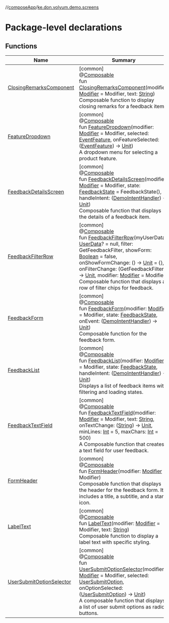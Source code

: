 //[composeApp](../../index.md)/[ke.don.volyum.demo.screens](index.md)

# Package-level declarations

## Functions

| Name | Summary |
|---|---|
| [ClosingRemarksComponent](-closing-remarks-component.md) | [common]<br>@[Composable](https://developer.android.com/reference/kotlin/androidx/compose/runtime/Composable.html)<br>fun [ClosingRemarksComponent](-closing-remarks-component.md)(modifier: [Modifier](https://developer.android.com/reference/kotlin/androidx/compose/ui/Modifier.html) = Modifier, text: [String](https://kotlinlang.org/api/core/kotlin-stdlib/kotlin/-string/index.html))<br>Composable function to display closing remarks for a feedback item. |
| [FeatureDropdown](-feature-dropdown.md) | [common]<br>@[Composable](https://developer.android.com/reference/kotlin/androidx/compose/runtime/Composable.html)<br>fun [FeatureDropdown](-feature-dropdown.md)(modifier: [Modifier](https://developer.android.com/reference/kotlin/androidx/compose/ui/Modifier.html) = Modifier, selected: [EventFeature](../ke.don.volyum.demo.models/-event-feature/index.md), onFeatureSelected: ([EventFeature](../ke.don.volyum.demo.models/-event-feature/index.md)) -&gt; [Unit](https://kotlinlang.org/api/core/kotlin-stdlib/kotlin/-unit/index.html))<br>A dropdown menu for selecting a product feature. |
| [FeedbackDetailsScreen](-feedback-details-screen.md) | [common]<br>@[Composable](https://developer.android.com/reference/kotlin/androidx/compose/runtime/Composable.html)<br>fun [FeedbackDetailsScreen](-feedback-details-screen.md)(modifier: [Modifier](https://developer.android.com/reference/kotlin/androidx/compose/ui/Modifier.html) = Modifier, state: [FeedbackState](../ke.don.volyum.demo.models/-feedback-state/index.md) = FeedbackState(), handleIntent: ([DemoIntentHandler](../ke.don.volyum.demo.models/-demo-intent-handler/index.md)) -&gt; [Unit](https://kotlinlang.org/api/core/kotlin-stdlib/kotlin/-unit/index.html))<br>Composable function that displays the details of a feedback item. |
| [FeedbackFilterRow](-feedback-filter-row.md) | [common]<br>@[Composable](https://developer.android.com/reference/kotlin/androidx/compose/runtime/Composable.html)<br>fun [FeedbackFilterRow](-feedback-filter-row.md)(myUserData: [UserData](../ke.don.volyum.demo.models/-user-data/index.md)? = null, filter: GetFeedbackFilter, showForm: [Boolean](https://kotlinlang.org/api/core/kotlin-stdlib/kotlin/-boolean/index.html) = false, onShowFormChange: () -&gt; [Unit](https://kotlinlang.org/api/core/kotlin-stdlib/kotlin/-unit/index.html) = {}, onFilterChange: (GetFeedbackFilter) -&gt; [Unit](https://kotlinlang.org/api/core/kotlin-stdlib/kotlin/-unit/index.html), modifier: [Modifier](https://developer.android.com/reference/kotlin/androidx/compose/ui/Modifier.html) = Modifier)<br>Composable function that displays a row of filter chips for feedback. |
| [FeedbackForm](-feedback-form.md) | [common]<br>@[Composable](https://developer.android.com/reference/kotlin/androidx/compose/runtime/Composable.html)<br>fun [FeedbackForm](-feedback-form.md)(modifier: [Modifier](https://developer.android.com/reference/kotlin/androidx/compose/ui/Modifier.html) = Modifier, state: [FeedbackState](../ke.don.volyum.demo.models/-feedback-state/index.md), onEvent: ([DemoIntentHandler](../ke.don.volyum.demo.models/-demo-intent-handler/index.md)) -&gt; [Unit](https://kotlinlang.org/api/core/kotlin-stdlib/kotlin/-unit/index.html))<br>Composable function for the feedback form. |
| [FeedbackList](-feedback-list.md) | [common]<br>@[Composable](https://developer.android.com/reference/kotlin/androidx/compose/runtime/Composable.html)<br>fun [FeedbackList](-feedback-list.md)(modifier: [Modifier](https://developer.android.com/reference/kotlin/androidx/compose/ui/Modifier.html) = Modifier, state: [FeedbackState](../ke.don.volyum.demo.models/-feedback-state/index.md), handleIntent: ([DemoIntentHandler](../ke.don.volyum.demo.models/-demo-intent-handler/index.md)) -&gt; [Unit](https://kotlinlang.org/api/core/kotlin-stdlib/kotlin/-unit/index.html))<br>Displays a list of feedback items with filtering and loading states. |
| [FeedbackTextField](-feedback-text-field.md) | [common]<br>@[Composable](https://developer.android.com/reference/kotlin/androidx/compose/runtime/Composable.html)<br>fun [FeedbackTextField](-feedback-text-field.md)(modifier: [Modifier](https://developer.android.com/reference/kotlin/androidx/compose/ui/Modifier.html) = Modifier, text: [String](https://kotlinlang.org/api/core/kotlin-stdlib/kotlin/-string/index.html), onTextChange: ([String](https://kotlinlang.org/api/core/kotlin-stdlib/kotlin/-string/index.html)) -&gt; [Unit](https://kotlinlang.org/api/core/kotlin-stdlib/kotlin/-unit/index.html), minLines: [Int](https://kotlinlang.org/api/core/kotlin-stdlib/kotlin/-int/index.html) = 5, maxChars: [Int](https://kotlinlang.org/api/core/kotlin-stdlib/kotlin/-int/index.html) = 500)<br>A Composable function that creates a text field for user feedback. |
| [FormHeader](-form-header.md) | [common]<br>@[Composable](https://developer.android.com/reference/kotlin/androidx/compose/runtime/Composable.html)<br>fun [FormHeader](-form-header.md)(modifier: [Modifier](https://developer.android.com/reference/kotlin/androidx/compose/ui/Modifier.html) = Modifier)<br>Composable function that displays the header for the feedback form. It includes a title, a subtitle, and a star icon. |
| [LabelText](-label-text.md) | [common]<br>@[Composable](https://developer.android.com/reference/kotlin/androidx/compose/runtime/Composable.html)<br>fun [LabelText](-label-text.md)(modifier: [Modifier](https://developer.android.com/reference/kotlin/androidx/compose/ui/Modifier.html) = Modifier, text: [String](https://kotlinlang.org/api/core/kotlin-stdlib/kotlin/-string/index.html))<br>Composable function to display a label text with specific styling. |
| [UserSubmitOptionSelector](-user-submit-option-selector.md) | [common]<br>@[Composable](https://developer.android.com/reference/kotlin/androidx/compose/runtime/Composable.html)<br>fun [UserSubmitOptionSelector](-user-submit-option-selector.md)(modifier: [Modifier](https://developer.android.com/reference/kotlin/androidx/compose/ui/Modifier.html) = Modifier, selected: [UserSubmitOption](../ke.don.volyum.demo.models/-user-submit-option/index.md), onOptionSelected: ([UserSubmitOption](../ke.don.volyum.demo.models/-user-submit-option/index.md)) -&gt; [Unit](https://kotlinlang.org/api/core/kotlin-stdlib/kotlin/-unit/index.html))<br>A composable function that displays a list of user submit options as radio buttons. |